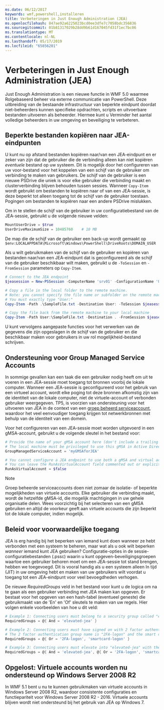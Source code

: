 ```yaml
---
ms.date: 06/12/2017
keywords: wmf,powershell,installeren
title: Verbeteringen in Just Enough Administration (JEA)
ms.openlocfilehash: 847ae92a6225023bcd0ee3dfe7c7058bdc356836
ms.sourcegitcommit: 01b81317029b28dd9b61d167045fd31f1ec7bc06
ms.translationtype: MT
ms.contentlocale: nl-NL
ms.lasthandoff: 05/17/2019
ms.locfileid: "65856201"
---
```

# <a name="improvements-to-just-enough-administration-jea"></a>Verbeteringen in Just Enough Administration (JEA)

Just Enough Administration is een nieuwe functie in WMF 5.0 waarmee Rolgebaseerd beheer via externe communicatie van PowerShell. Deze uitbreiding van de bestaande infrastructuur van beperkte eindpunt doordat niet-beheerders kunnen specifieke opdrachten, scripts en uitvoerbare bestanden uitvoeren als beheerder. Hiermee kunt u Verminder het aantal volledige beheerders in uw omgeving en beveiliging te verbeteren.

## <a name="constrained-file-copy-tofrom-jea-endpoints"></a>Beperkte bestanden kopiëren naar JEA-eindpunten

U kunt nu op afstand bestanden kopiëren naar/van een JEA-eindpunt en er zeker van zijn dat de gebruiker die de verbinding alleen kan niet kopiëren *eventuele* bestand op uw systeem. Dit is mogelijk door het configureren van uw voor-bestand voor het koppelen van een schijf van de gebruiker om verbinding te maken van gebruikers. De schijf van de gebruiker is een nieuwe PSDrive die uniek is voor elke gebruiker die verbinding maakt en clusterverbinding blijven behouden tussen sessies. Wanneer `Copy-Item` wordt gebruikt om bestanden te kopiëren naar of van een JEA-sessie, is deze beperkt tot alleen toegang tot de schijf van de gebruiker toestaan. Pogingen om bestanden te kopiëren naar een andere PSDrive mislukken.

Om in te stellen de schijf van de gebruiker in uw configuratiebestand van de JEA-sessie, gebruikt u de volgende nieuwe velden:

```powershell
MountUserDrive = $true
UserDriveMaximumSize = 10485760    # 10 MB
```

De map die de schijf van de gebruiker een back-up wordt gemaakt op `$env:LOCALAPPDATA\Microsoft\Windows\PowerShell\DriveRoots\DOMAIN_USER`

Als u wilt gebruikmaken van de schijf van de gebruiker en kopiëren van bestanden naar/van een JEA-eindpunt dat is geconfigureerd als de schijf van de gebruiker beschikbaar wilt maken, gebruikt u de `-ToSession` en `-FromSession` parameters op `Copy-Item`.

```powershell
# Connect to the JEA endpoint
$jeasession = New-PSSession -ComputerName 'srv01' -ConfigurationName 'UserDemo'

# Copy a file in the local folder to the remote machine.
# Note: you cannot specify the file name or subfolder on the remote machine.
# You must exactly type "User:"
Copy-Item -Path .\SampleFile.txt -Destination User: -ToSession $jeasession

# Copy the file back from the remote machine to your local machine
Copy-Item -Path User:\SampleFile.txt -Destination . -FromSession $jeasession
```

U kunt vervolgens aangepaste functies voor het verwerken van de gegevens die zijn opgeslagen in de schijf van de gebruiker en die beschikbaar maken voor gebruikers in uw rol mogelijkheid-bestand schrijven.

## <a name="support-for-group-managed-service-accounts"></a>Ondersteuning voor Group Managed Service Accounts

In sommige gevallen kan een taak die een gebruiker nodig heeft om uit te voeren in een JEA-sessie moet toegang tot bronnen voorbij de lokale computer. Wanneer een JEA-sessie is geconfigureerd voor het gebruik van een virtueel account, wordt elke poging tot deze bronnen afkomstig zijn van de identiteit van de lokale computer, niet de virtuele-account of verbonden gebruiker weergegeven. TP5, is voorzien van ondersteuning voor het uitvoeren van JEA in de context van een [groep beheerd serviceaccount](/previous-versions/windows/it-pro/windows-server-2012-R2-and-2012/jj128431\(v=ws.11\)), waardoor het veel eenvoudiger toegang krijgen tot netwerkbronnen met behulp van de identiteit van een domein.

Voor het configureren van een JEA-sessie moet worden uitgevoerd in een gMSA-account, gebruikt u de volgende sleutel in het bestand voor:

```powershell
# Provide the name of your gMSA account here (don't include a trailing $)
# The local machine must be privileged to use this gMSA in Active Directory
GroupManagedServiceAccount = 'myGMSAforJEA'

# You cannot configure a JEA endpoint to use both a gMSA and virtual account
# You can leave the RunAsVirtualAccount field commented out or explicitly set it to false
RunAsVirtualAccount = $false
```

> [!NOTE]
> Groep beheerde serviceaccounts doen niet zomaar de isolatie- of beperkte mogelijkheden van virtuele accounts.
> Elke gebruiker die verbinding maakt, wordt de hetzelfde gMSA-id, die mogelijk machtigingen in uw gehele organisatie delen. Wees voorzichtig bij het selecteren van een gMSA gebruiken en altijd de voorkeur geeft aan virtuele accounts die zijn beperkt tot de lokale computer, indien mogelijk.

## <a name="conditional-access-policies"></a>Beleid voor voorwaardelijke toegang

JEA is erg handig bij het beperken van iemand kunt doen wanneer ze hebt verbonden met een systeem te beheren, maar wat als u ook wilt beperken *wanneer* iemand kunt JEA gebruiken? Configuratie-opties in de sessie-configuratiebestanden (.pssc) waarin u kunt opgeven-beveiligingsgroepen waartoe een gebruiker behoren moet om een JEA-sessie tot stand brengen, hebben we toegevoegd. Dit is vooral handig als u een systeem alleen In tijd (JIT) in uw omgeving hebt en maken van uw gebruikers wilt voordat u toegang tot een JEA-eindpunt voor veel bevoegdheden verhogen.

De nieuwe *RequiredGroups* veld in het bestand voor kunt u de logica om na te gaan als een gebruiker verbinding met JEA maken kan opgeven. Er bestaat voor het opgeven van een hash-tabel (eventueel geneste) die gebruikmaakt van de 'En' en 'Of' sleutels te maken van uw regels. Hier volgen enkele voorbeelden van hoe u dit veld:

```powershell
# Example 1: Connecting users must belong to a security group called "elevated-jea"
RequiredGroups = @{ And = 'elevated-jea' }

# Example 2: Connecting users must have signed on with 2 factor authentication or a smart card
# The 2 factor authentication group name is "2FA-logon" and the smart card group name is "smartcard-logon"
RequiredGroups = @{ Or = '2FA-logon', 'smartcard-logon' }

# Example 3: Connecting users must elevate into "elevated-jea" with their JIT system and have logged on with 2FA or a smart card
RequiredGroups = @{ And = 'elevated-jea', @{ Or = '2FA-logon', 'smartcard-logon' }}
```

## <a name="fixed-virtual-accounts-are-now-supported-on-windows-server-2008-r2"></a>Opgelost: Virtuele accounts worden nu ondersteund op Windows Server 2008 R2

In WMF 5.1 bent u nu te kunnen gebruikmaken van virtuele accounts in Windows Server 2008 R2, waardoor consistente configuraties en functiepariteit voor Windows Server 2008 R2 - 2016. Virtuele accounts blijven wordt niet ondersteund bij het gebruik van JEA op Windows 7.